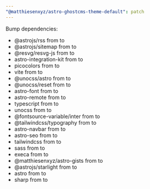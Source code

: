 ```yaml
---
"@matthiesenxyz/astro-ghostcms-theme-default": patch
---
```


Bump dependencies:

- @astrojs/rss from to
- @astrojs/sitemap from to
- @resvg/resvg-js from to
- astro-integration-kit from to
- picocolors from to
- vite from to
- @unocss/astro from to
- @unocss/reset from to
- astro-font from to
- astro-remote from to
- typescript from to
- unocss from to
- @fontsource-variable/inter from to
- @tailwindcss/typography from to
- astro-navbar from to
- astro-seo from to
- tailwindcss from to
- sass from to
- execa from to
- @matthiesenxyz/astro-gists from to
- @astrojs/starlight from to
- astro from to
- sharp from to
